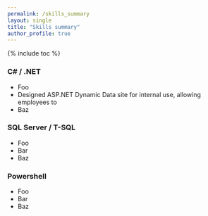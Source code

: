 ```yaml
---
permalink: /skills_summary
layout: single
title: "Skills summary"
author_profile: true
---
```


{% include toc %}

### C# / .NET
- Foo
- Designed ASP.NET Dynamic Data site for internal use, allowing employees to 
- Baz

### SQL Server / T-SQL
- Foo
- Bar
- Baz

### Powershell
- Foo
- Bar
- Baz

